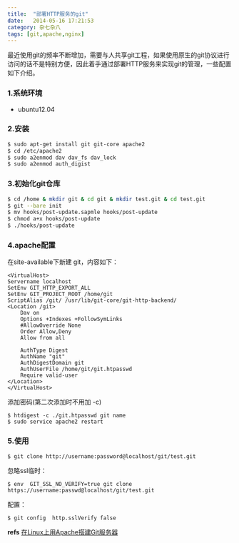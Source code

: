 ```yaml
---
title:  "部署HTTP服务的git"
date:   2014-05-16 17:21:53
category: 杂七杂八
tags: [git,apache,nginx]
---
```


最近使用git的频率不断增加，需要与人共享git工程，如果使用原生的git协议进行访问的话不是特别方便，因此着手通过部署HTTP服务来实现git的管理，一些配置如下介绍。

### 1.系统环境
- ubuntu12.04

### 2.安装

``` bash
$ sudo apt-get install git git-core apache2
$ cd /etc/apache2
$ sudo a2enmod dav dav_fs dav_lock
$ sudo a2enmod auth_digist
```

### 3.初始化git仓库
``` bash
$ cd /home & mkdir git & cd git & mkdir test.git & cd test.git
$ git --bare init
$ mv hooks/post-update.sapmle hooks/post-update
$ chmod a+x hooks/post-update
$ ./hooks/post-update
```

### 4.apache配置

在site-available下新建 git，内容如下：
```
<VirtualHost>
Servername localhost
SetEnv GIT_HTTP_EXPORT_ALL
SetEnv GIT_PROJECT_ROOT /home/git
ScriptAlias /git/ /usr/lib/git-core/git-http-backend/
<Location /git>
    Dav on
    Options +Indexes +FollowSymLinks
    #AllowOverride None
    Order Allow,Deny
    Allow from all

    AuthType Digest
    AuthName "git"
    AuthDigestDomain git
    AuthUserFile /home/git/git.htpasswd
    Require valid-user
</Location>
</VirtualHost>
```

添加密码(第二次添加时不用加 -c)
```
$ htdigest -c ./git.htpasswd git name
$ sudo service apache2 restart
```

### 5.使用

```
$ git clone http://username:password@localhost/git/test.git
```

忽略ssl临时：
```
$ env  GIT_SSL_NO_VERIFY=true git clone https://username:passwd@localhost/git/test.git
```

配置：
```
$ git config  http.sslVerify false
```

__refs__
[在Linux上用Apache搭建Git服务器](http://www.cnblogs.com/dudu/archive/2012/12/09/linux-apache-git.html)
